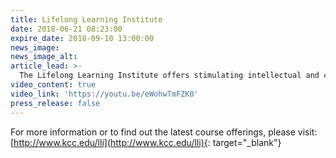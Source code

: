 ```yaml
---
title: Lifelong Learning Institute
date: 2018-06-21 08:23:00
expire_date: 2018-09-10 13:00:00
news_image:
news_image_alt:
article_lead: >-
  The Lifelong Learning Institute offers stimulating intellectual and cultural pursuits, for active people 50 and up.
video_content: true
video_link: 'https://youtu.be/eWohwTmFZK0'
press_release: false
---
```


For more information or to find out the latest course offerings, please visit: [http://www.kcc.edu/lli](http://www.kcc.edu/lli){: target="_blank"}
